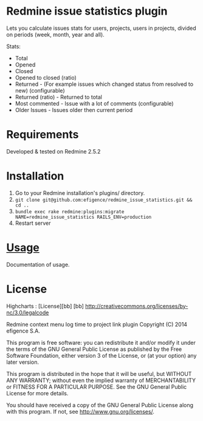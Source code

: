 # Redmine issue statistics plugin

Lets you calculate issues stats for users, projects, users in projects, divided on periods (week, month, year and all).

Stats: 
  - Total
  - Opened
  - Closed
  - Opened to closed (ratio)
  - Returned - (For example issues which changed status from resolved to new) (configurable)
  - Returned (ratio) - Returned to total
  - Most commented - Issue with a lot of comments (configurable)
  - Older Issues - Issues older then current period


# Requirements

Developed & tested on Redmine 2.5.2

# Installation

1. Go to your Redmine installation's plugins/ directory.
2. `git clone git@github.com:efigence/redmine_issue_statistics.git && cd ..`
3. `bundle exec rake redmine:plugins:migrate NAME=redmine_issue_statistics RAILS_ENV=production`
4. Restart server

# [Usage](https://github.com/efigence/redmine_issue_statistics/blob/master/Documentation.md)

  Documentation of usage.
  
# License 

Highcharts  : [License][bb]
[bb] http://creativecommons.org/licenses/by-nc/3.0/legalcode


Redmine context menu log time to project link plugin
Copyright (C) 2014  efigence S.A.

This program is free software: you can redistribute it and/or modify
it under the terms of the GNU General Public License as published by
the Free Software Foundation, either version 3 of the License, or
(at your option) any later version.

This program is distributed in the hope that it will be useful,
but WITHOUT ANY WARRANTY; without even the implied warranty of
MERCHANTABILITY or FITNESS FOR A PARTICULAR PURPOSE.  See the
GNU General Public License for more details.

You should have received a copy of the GNU General Public License
along with this program.  If not, see <http://www.gnu.org/licenses/>.
